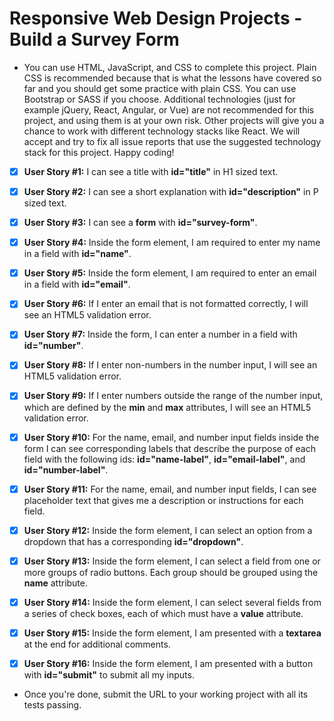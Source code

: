 # Responsive Web Design Projects - Build a Survey Form

* You can use HTML, JavaScript, and CSS to complete this project. Plain CSS is recommended because that is what the lessons have covered so far and you should get some practice with plain CSS. You can use Bootstrap or SASS if you choose. Additional technologies (just for example jQuery, React, Angular, or Vue) are not recommended for this project, and using them is at your own risk. Other projects will give you a chance to work with different technology stacks like React. We will accept and try to fix all issue reports that use the suggested technology stack for this project. Happy coding!


-[x] **User Story #1:** I can see a title with **id="title"** in H1 sized text.

-[x] **User Story #2:** I can see a short explanation with **id="description"** in P sized text.

-[x] **User Story #3:** I can see a **form** with **id="survey-form"**.

-[x] **User Story #4:** Inside the form element, I am required to enter my name in a field with **id="name"**.

-[x] **User Story #5:** Inside the form element, I am required to enter an email in a field with **id="email"**.

-[x] **User Story #6:** If I enter an email that is not formatted correctly, I will see an HTML5 validation error.

-[x] **User Story #7:** Inside the form, I can enter a number in a field with **id="number"**.

-[x] **User Story #8:** If I enter non-numbers in the number input, I will see an HTML5 validation error.

-[x] **User Story #9:** If I enter numbers outside the range of the number input, which are defined by the **min** and **max** attributes, I will see an HTML5 validation error.

-[x] **User Story #10:** For the name, email, and number input fields inside the form I can see corresponding labels that describe the purpose of each field with the following ids: **id="name-label"**, **id="email-label"**, and **id="number-label"**.

-[x] **User Story #11:** For the name, email, and number input fields, I can see placeholder text that gives me a description or instructions for each field.

-[x] **User Story #12:** Inside the form element, I can select an option from a dropdown that has a corresponding **id="dropdown"**.

-[x] **User Story #13:** Inside the form element, I can select a field from one or more groups of radio buttons. Each group should be grouped using the **name** attribute.

-[x] **User Story #14:** Inside the form element, I can select several fields from a series of check boxes, each of which must have a **value** attribute.

-[x] **User Story #15:** Inside the form element, I am presented with a **textarea** at the end for additional comments.

-[x] **User Story #16:** Inside the form element, I am presented with a button with **id="submit"** to submit all my inputs.

* Once you're done, submit the URL to your working project with all its tests passing.